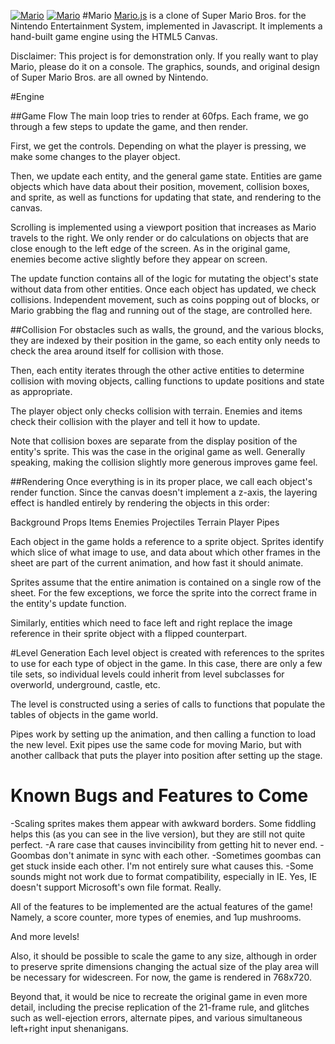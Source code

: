 
[![Mario](https://eguoli.github.io/keepmariogame/keepmariogame1.png)](https://eguoli.github.io/keepmariogame/)
[![Mario](https://eguoli.github.io/keepmariogame/keepmariogame2.png)](https://eguoli.github.io/keepmariogame/)
#Mario
[Mario.js](www.garrettjohnson.net/mario "Mario.js") is a clone of Super Mario Bros. for the Nintendo Entertainment System, implemented in Javascript.  It implements a hand-built game engine using the HTML5 Canvas.

Disclaimer: This project is for demonstration only. If you really want to play Mario, please do it on a console. The graphics, sounds, and original design of Super Mario Bros. are all owned by Nintendo.

#Engine

##Game Flow
The main loop tries to render at 60fps. Each frame, we go through a few steps to update the game, and then render.

First, we get the controls. Depending on what the player is pressing, we make some changes to the player object.

Then, we update each entity, and the general game state. Entities are game objects which have data about their position, movement, collision boxes, and sprite, as well as functions for updating that state, and rendering to the canvas.

Scrolling is implemented using a viewport position that increases as Mario travels to the right. We only render or do calculations on objects that are close enough to the left edge of the screen. As in the original game, enemies become active slightly before they appear on screen.

The update function contains all of the logic for mutating the object's state without data from other entities. Once each object has updated, we check collisions. Independent movement, such as coins popping out of blocks, or Mario grabbing the flag and running out of the stage, are controlled here.

##Collision
For obstacles such as walls, the ground, and the various blocks, they are indexed by their position in the game, so each entity only needs to check the area around itself for collision with those.

Then, each entity iterates through the other active entities to determine collision with moving objects, calling functions to update positions and state as appropriate.

The player object only checks collision with terrain. Enemies and items check their collision with the player and tell it how to update.

Note that collision boxes are separate from the display position of the entity's sprite. This was the case in the original game as well. Generally speaking, making the collision slightly more generous improves game feel.

##Rendering
Once everything is in its proper place, we call each object's render function. Since the canvas doesn't implement a z-axis, the layering effect is handled entirely by rendering the objects in this order:

Background
Props
Items
Enemies
Projectiles
Terrain
Player
Pipes

Each object in the game holds a reference to a sprite object. Sprites identify which slice of what image to use, and data about which other frames in the sheet are part of the current animation, and how fast it should animate.

Sprites assume that the entire animation is contained on a single row of the sheet. For the few exceptions, we force the sprite into the correct frame in the entity's update function.

Similarly, entities which need to face left and right replace the image reference in their sprite object with a flipped counterpart.


#Level Generation
Each level object is created with references to the sprites to use for each type of object in the game. In this case, there are only a few tile sets, so individual levels could inherit from level subclasses for overworld, underground, castle, etc.

The level is constructed using a series of calls to functions that populate the tables of objects in the game world.

Pipes work by setting up the animation, and then calling a function to load the new level. Exit pipes use the same code for moving Mario, but with another callback that puts the player into position after setting up the stage.

Known Bugs and Features to Come
===============================
-Scaling sprites makes them appear with awkward borders. Some fiddling helps this (as you can see in the live version), but they are still not quite perfect.
-A rare case that causes invincibility from getting hit to never end.
-Goombas don't animate in sync with each other.
-Sometimes goombas can get stuck inside each other. I'm not entirely sure what causes this.
-Some sounds might not work due to format compatibility, especially in IE. Yes, IE doesn't support Microsoft's own file format. Really.

All of the features to be implemented are the actual features of the game!
Namely, a score counter, more types of enemies, and 1up mushrooms.

And more levels!

Also, it should be possible to scale the game to any size, although in order to preserve sprite dimensions changing the actual size of the play area will be necessary for widescreen. For now, the game is rendered in 768x720.

Beyond that, it would be nice to recreate the original game in even more detail, including the precise replication of the 21-frame rule, and glitches such as well-ejection errors, alternate pipes, and various simultaneous left+right input shenanigans.

